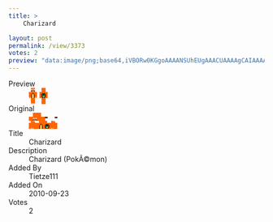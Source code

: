 ```yaml
---
title: >
    Charizard

layout: post
permalink: /view/3373
votes: 2
preview: "data:image/png;base64,iVBORw0KGgoAAAANSUhEUgAAACUAAAAgCAIAAAAaMSbnAAAABnRSTlMA/wD/AP5AXyvrAAAA30lEQVRIie2XUQ6DIAyGv5odyTPBmeiZ5pXWPeDI1LI4A9uy+D/VBvpRikXF7EZRHHCVbr5/pR3TKyO6acNLRjLH7sJLBoyjZNI4SnG2kvx5/S7PD6IAZiYiCyP14VmoGq0kb0dc1bJWs4q+/v4BIDrX8oDKRDeCwxPFrsGu4QBSFEKYlxucCC33MzMWrg1yzcvJZftYiq/V5by8aIC9zqdVmO15lhRAHkZvnsSAgSHRaSXD4rarac+Y3PxUgSkyRQBUV/2rcX4F6cL4//vv5J28k/crPPfPoen3/KfzuwPGNWuECiWNvgAAAABJRU5ErkJggg=="
---
```

<dl class="side-by-side">
<dt>Preview</dt>
<dd>
    <img class="preview" src="data:image/png;base64,iVBORw0KGgoAAAANSUhEUgAAACUAAAAgCAIAAAAaMSbnAAAABnRSTlMA/wD/AP5AXyvrAAAA30lEQVRIie2XUQ6DIAyGv5odyTPBmeiZ5pXWPeDI1LI4A9uy+D/VBvpRikXF7EZRHHCVbr5/pR3TKyO6acNLRjLH7sJLBoyjZNI4SnG2kvx5/S7PD6IAZiYiCyP14VmoGq0kb0dc1bJWs4q+/v4BIDrX8oDKRDeCwxPFrsGu4QBSFEKYlxucCC33MzMWrg1yzcvJZftYiq/V5by8aIC9zqdVmO15lhRAHkZvnsSAgSHRaSXD4rarac+Y3PxUgSkyRQBUV/2rcX4F6cL4//vv5J28k/crPPfPoen3/KfzuwPGNWuECiWNvgAAAABJRU5ErkJggg==">
</dd>
<dt>Original</dt>
<dd>
    <img class="preview" src="data:image/png;base64,iVBORw0KGgoAAAANSUhEUgAAAEAAAAAgCAYAAACinX6EAAAA4klEQVR42u3YYQrDIAwF4Nypd8ppeyc3ZXYitsEZlqgvILgfG30f0eqIhApMYWTQ7AUAAAAAAAAAwMIAowEVgFrj5zjdv+UBQKtrbnAVAHLdfV66Az51HO359HuEgyUAANcAeS3Fas636YB6E1ylA0SQKrj1wWn0+QCgsCf4AtBeUtsBWL8GzV+zAPjDTa/3UqRxvjAHSCFOTkMKlKCYvxcYZjUE9wBX4BpACcEEoAwvIQCgCBwAEE9zmwLE4AmgRNiuA4KHDlC49vYAlAjnex7HY/jO55sCIH/nAiC9/yWk/C/HGSao3DyB8gAAAABJRU5ErkJggg==">
</dd>
<dt>Title</dt>
<dd>Charizard</dd>
<dt>Description</dt>
<dd>Charizard (PokÃ©mon)</dd>
<dt>Added By</dt>
<dd>Tietze111</dd>
<dt>Added On</dt>
<dd>2010-09-23</dd>
<dt>Votes</dt>
<dd>2</dd>
</dl>

